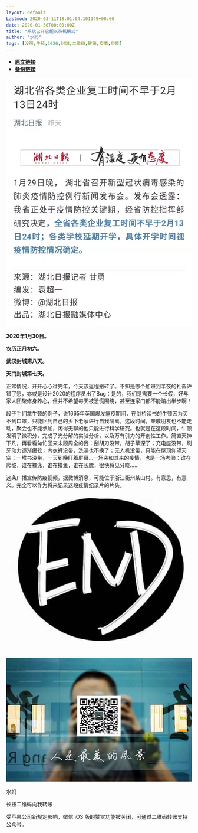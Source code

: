 ```yaml
---
layout: default
Lastmod: 2020-03-11T18:01:04.101349+00:00
date: 2020-01-30T00:00:00Z
title: "系统已开启超长待机模式"
author: "水妈"
tags: [没带,牛顿,2020,封城,二维码,转账,疫情,只能]
---
```


* [**原文链接**](https://mp.weixin.qq.com/s/QEqF40YSrqXa0rejAk_eww)
* [**备份链接**](http://archive.ph/b1RsF)


![](/images/post/b0721420809e1e141bf7de253218f6c8.jpg)

**2020年1月30日。**

**农历正月初六。**

**武汉封城第八天。**

**天门封城第七天。**

正常情况，开开心心过完年，今天该返程搬砖了。不知是哪个加班到半夜的社畜许错了愿，亦或是设计2020的程序员出了Bug：是的，我们是需要一个长假，好与家人团聚修身养心，但并不希望每天被恐慌围绕，甚至连家门都不能踏出半步啊！

  

段子手们拿牛顿的例子，说1665年英国爆发瘟疫期间，在剑桥读书的牛顿因为买不到口罩，只能回到自己的乡下老家进行自我隔离，这段时间，亲戚朋友也不能走动，聚会也不能参加，闲得无聊的他只能进行科学研究。也就是在这段时间，牛顿发明了微积分，完成了光分解的实验分析，以及万有引力的开创性工作。简直天神下凡，再看看匆忙回来未顾周全的我：刮胡刀没带，胡子草深了；充电座没带，刷牙动力逐渐疲软；内衣裤没带，洗澡也不换了；无人机没带，只能在屋顶仰望天空；一堆书没带，一天到晚盯着屏幕...一场突如其来的疫情，也是一场考验：谁在爬坡，谁在裸泳，谁在摸鱼，谁在长膘，很快将见分晓……

  

这条广播宣传防疫视频，据微博消息，可能位于浙江衢州某山村。有意思，有意义。完全可以作为将来记录这段疫情纪录片的片头。

  

  

  

  

  

![](/images/post/9daf4590a421c18bd45a6af2f037ad73.jpg)

  

![](/images/post/3c010066f574bffaa86f402a6dbd0d77.jpg)

  

水妈

长按二维码向我转账

受苹果公司新规定影响，微信 iOS 版的赞赏功能被关闭，可通过二维码转账支持公众号。

